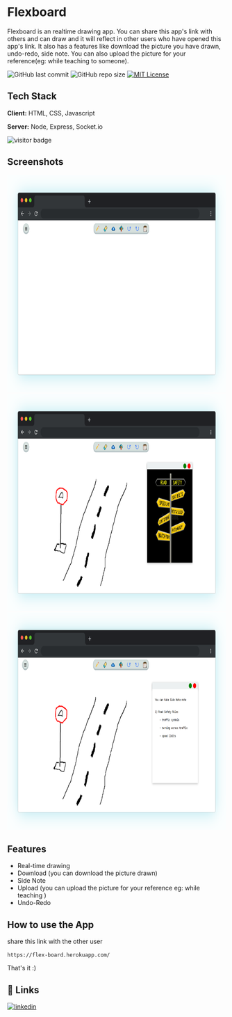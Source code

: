 
# Flexboard

Flexboard is an realtime drawing app. You can share this app's link with others and can draw and it will reflect in other users who have opened this app's link. It also has a features like download the picture you have drawn, undo-redo, side note. You can also upload the picture for your reference(eg: while teaching to someone).


![GitHub last commit](https://img.shields.io/github/last-commit/shravanjp/Flexboard) ![GitHub repo size](https://img.shields.io/github/repo-size/shravanjp/Flexboard) [![MIT License](https://img.shields.io/badge/License-MIT-green.svg)](https://choosealicense.com/licenses/mit/)


## Tech Stack

**Client:** HTML, CSS, Javascript

**Server:** Node, Express, Socket.io

![visitor badge](https://visitor-badge.glitch.me/badge?page_id=Flexboard.visitor-badge)


## Screenshots

<img src="https://github.com/shravanjp/FlexBoard/blob/main/assets/homepage.png" width="800" height="500" class="center">
<img src="https://github.com/shravanjp/FlexBoard/blob/main/assets/upload.png" width="800" height="500" class="center">
<img src="https://github.com/shravanjp/FlexBoard/blob/main/assets/sidenote.png" width="800" height="500" class="center">


## Features

- Real-time drawing
- Download (you can download the picture drawn)
- Side Note
- Upload (you can upload the picture for your reference eg: while teaching )
- Undo-Redo



## How to use the App

share this link with the other user
```
https://flex-board.herokuapp.com/
```
That's it :)


## 🔗 Links

[![linkedin](https://img.shields.io/badge/linkedin-0A66C2?style=for-the-badge&logo=linkedin&logoColor=white)](https://www.linkedin.com/in/shravan-j-poojary)

<!--- [![portfolio](https://img.shields.io/badge/my_portfolio-000?style=for-the-badge&logo=ko-fi&logoColor=white)](https://shravanjp.com/) --->



